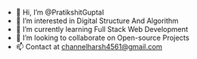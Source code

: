 - 👋 Hi, I’m @PratikshitGuptaI
- 👀 I’m interested in Digital Structure And Algorithm
- 🌱 I’m currently learning Full Stack Web Development
- 💞️ I’m looking to collaborate on Open-source Projects
- 📫 Contact at channelharsh4561@gmail.com

<!---
PratikshitGuptaI/PratikshitGuptaI is a ✨ special ✨ repository because its `README.md` (this file) appears on your GitHub profile.
You can click the Preview link to take a look at your changes.
--->
